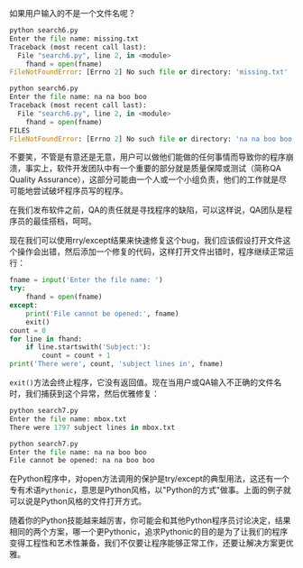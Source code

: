 如果用户输入的不是一个文件名呢？
```python
python search6.py
Enter the file name: missing.txt
Traceback (most recent call last):
  File "search6.py", line 2, in <module>
    fhand = open(fname)
FileNotFoundError: [Errno 2] No such file or directory: 'missing.txt'

python search6.py
Enter the file name: na na boo boo
Traceback (most recent call last):
  File "search6.py", line 2, in <module>
    fhand = open(fname)
FILES
FileNotFoundError: [Errno 2] No such file or directory: 'na na boo boo'
```
不要笑，不管是有意还是无意，用户可以做他们能做的任何事情而导致你的程序崩溃，事实上，软件开发团队中有一个重要的部分就是质量保障或测试（简称QA  Quality Assurance），这部分可能由一个人或一个小组负责，他们的工作就是尽可能地尝试破坏程序员写的程序。

在我们发布软件之前，QA的责任就是寻找程序的缺陷，可以这样说，QA团队是程序员的最佳搭档，呵呵。

现在我们可以使用rry/except结果来快速修复这个bug，我们应该假设打开文件这个操作会出错，然后添加一个修复的代码，这样打开文件出错时，程序继续正常运行：
```python
fname = input('Enter the file name: ') 
try:
    fhand = open(fname) 
except:
    print('File cannot be opened:', fname)
    exit()
count = 0
for line in fhand:
    if line.startswith('Subject:'):
        count = count + 1
print('There were', count, 'subject lines in', fname)
```
`exit()`方法会终止程序，它没有返回值。现在当用户或QA输入不正确的文件名时，我们捕获到这个异常，然后优雅修复：
```python
python search7.py
Enter the file name: mbox.txt
There were 1797 subject lines in mbox.txt

python search7.py
Enter the file name: na na boo boo
File cannot be opened: na na boo boo
```
在Python程序中，对open方法调用的保护是try/except的典型用法，这还有一个专有术语`Pythonic`，意思是Python风格，以"Python的方式"做事。上面的例子就可以说是Python风格的文件打开方式。

随着你的Python技能越来越厉害，你可能会和其他Python程序员讨论决定，结果相同的两个方案，哪一个更Pythonic，追求Pythonic的目的是为了让我们的程序变得工程性和艺术性兼备，我们不仅要让程序能够正常工作，还要让解决方案更优雅。



